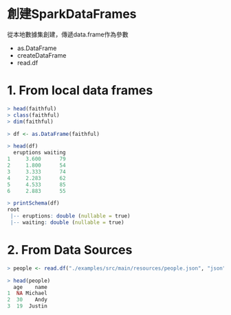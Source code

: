 # 創建SparkDataFrames

從本地數據集創建，傳遞data.frame作為參數

- as.DataFrame
- createDataFrame 
- read.df

# 1. From local data frames

```r
> head(faithful)
> class(faithful)
> dim(faithful)

> df <- as.DataFrame(faithful)

> head(df)
  eruptions waiting
1     3.600      79
2     1.800      54
3     3.333      74
4     2.283      62
5     4.533      85
6     2.883      55

> printSchema(df)
root
 |-- eruptions: double (nullable = true)
 |-- waiting: double (nullable = true)
```

# 2. From Data Sources

```r
> people <- read.df("./examples/src/main/resources/people.json", "json")

> head(people)
  age    name
1  NA Michael
2  30    Andy
3  19  Justin
```